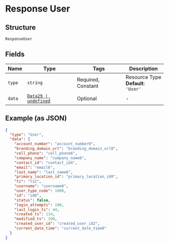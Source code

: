 
# Response User

## Structure

`ResponseUser`

## Fields

| Name | Type | Tags | Description |
|  --- | --- | --- | --- |
| `type` | `string` | Required, Constant | Resource Type<br>**Default**: `'User'` |
| `data` | [`Data29 \| undefined`](../../doc/models/data-29.md) | Optional | - |

## Example (as JSON)

```json
{
  "type": "User",
  "data": {
    "account_number": "account_number0",
    "branding_domain_url": "branding_domain_url0",
    "cell_phone": "cell_phone6",
    "company_name": "company_name6",
    "contact_id": "contact_id4",
    "email": "email6",
    "last_name": "last_name8",
    "primary_location_id": "primary_location_id0",
    "tz": "tz2",
    "username": "username0",
    "user_type_code": 1000,
    "id": "id0",
    "status": false,
    "login_attempts": 190,
    "last_login_ts": 44,
    "created_ts": 114,
    "modified_ts": 190,
    "created_user_id": "created_user_id2",
    "current_date_time": "current_date_time0"
  }
}
```

